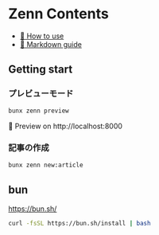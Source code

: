 # Zenn Contents

- [📘 How to use](https://zenn.dev/zenn/articles/zenn-cli-guide)
- [📘 Markdown guide](https://zenn.dev/zenn/articles/markdown-guide)

## Getting start

### プレビューモード

```sh
bunx zenn preview
```

👀 Preview on http://localhost:8000

### 記事の作成

```sh
bunx zenn new:article
```

## bun

https://bun.sh/

```sh
curl -fsSL https://bun.sh/install | bash
```
